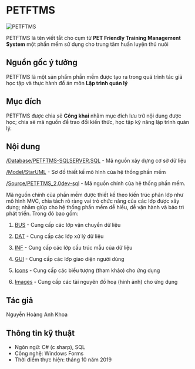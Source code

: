 # PETFTMS
![PETFTMS](https://github.com/aguedu/PETFTMS/raw/refs/heads/master/Source/PETFTMS_2.0dev-sql/PETFTMS/Icons/PETFTMS.ico)

PETFTMS là tên viết tắt cho cụm từ **PET Friendly Training Management System** một phần mềm sử dụng cho trung tâm huấn luyện thú nuôi

## Nguồn gốc ý tưởng
PETFTMS là một sản phẩm phần mềm được tạo ra trong quá trình tác giả học tập và thực hành đồ án môn **Lập trình quản lý**

## Mục đích
PETFTMS được chia sẻ **Công khai** nhằm mục đích lưu trữ nội dung được học; chia sẻ mã nguồn để trao đổi kiến thức, học tập kỹ năng lập trình quản lý.

## Nội dung

[/Database/PETFTMS-SQLSERVER.SQL](/Database/PETFTMS-SQLSERVER.SQL) - Mã nguồn xây dựng cơ sở dữ liệu

[/Model/StarUML](/Model/StarUML) - Sơ đồ thiết kế mô hình của hệ thống phần mềm

[/Source/PETFTMS_2.0dev-sql](/Source/PETFTMS_2.0dev-sql) - Mã nguồn chính của hệ thống phần mềm.

Mã nguồn chính của phần mềm được thiết kế theo kiến trúc phân lớp như mô hình MVC, chia tách rõ ràng vai trò chức năng của các lớp được xây dựng; nhằm giúp cho hệ thống phần mềm dễ hiểu, dễ vận hành và bảo trì phát triển. Trong đó bao gồm:

1. [BUS](/Source/PETFTMS_2.0dev-sql/PETFTMS/BUS) - Cung cấp các lớp vận chuyển dữ liệu

2. [DAT](/Source/PETFTMS_2.0dev-sql/PETFTMS/DAT) - Cung cấp các lớp xử lý dữ liệu

3. [INF](/Source/PETFTMS_2.0dev-sql/PETFTMS/INF) - Cung cấp các lớp cấu trúc mẫu của dữ liệu

4. [GUI](/Source/PETFTMS_2.0dev-sql/PETFTMS/GUI) - Cung cấp các lớp giao diện người dùng

5. [Icons](/Source/PETFTMS_2.0dev-sql/PETFTMS/Icons) - Cung cấp các biểu tượng (tham khảo) cho ứng dụng

6. [Images](/Source/PETFTMS_2.0dev-sql/PETFTMS/Images) - Cung cấp các tài nguyên đồ hoạ (hình ảnh) cho ứng dụng

## Tác giả
Nguyễn Hoàng Anh Khoa

## Thông tin kỹ thuật
* Ngôn ngữ: C# (c sharp), SQL
* Công nghệ: Windows Forms
* Thời điểm thực hiện: tháng 10 năm 2019
